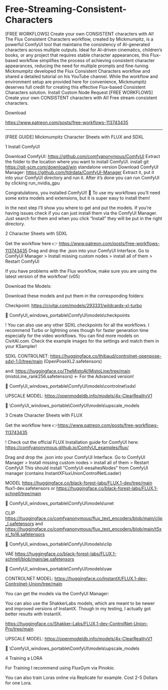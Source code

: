 # Free-Streaming-Consistent-Characters
[FREE WORKFLOWS] Create your own CONSISTENT characters with AI!
The Flux Consistent Characters workflow, created by Mickmumpitz, is a powerful ComfyUI tool that maintains the consistency of AI-generated characters across multiple outputs. Ideal for AI-driven cinematics, children’s books, or any project that requires stable character appearances, this Flux-based workflow simplifies the process of achieving consistent character appearances, reducing the need for multiple prompts and fine-tuning. 
Mickmumpitz developed the Flux Consistent Characters workflow and shared a detailed tutorial on his YouTube channel. While the workflow and environment setup are provided here for convenience, Mickmumpitz deserves full credit for creating this effective Flux-based Consistent Characters solution. Install Custom Node Request [FREE WORKFLOWS] Create your own CONSISTENT characters with AI! Free stream consistent characters. 

Download

https://www.patreon.com/posts/free-workflows-113743435

----------------------------------------------------------------------------------------------------------------------------------
[FREE GUIDE] Mickmumpitz Character Sheets with FLUX and SDXL

1 Install ComfyUI

Download ComfyUI: https://github.com/comfyanonymous/ComfyUI
Extract the folder to the location where you want to install ComfyUI.
install git https://git-scm.com/download/win
standalone version
Download ComfyUI Manager: https://github.com/ltdrdata/ComfyUI-Manager
Extract it, put it into your ComfyUI directory and run it.
After it’s done you can run ComfyUI by clicking run_nvidia_gpu

Congratulations, you installed ComfyUI! 🥳 To use my workflows you’ll need some extra models and extensions, but it is super easy to install them!

In the next step I’ll show you where to get and put the models. If you’re having issues check if you can just install them via the ComfyUI Manager. Just search for them and when you click “Install” they will be put in the right directory. 

2 Character Sheets with SDXL

Get the workflow here 👉 https://www.patreon.com/posts/free-workflows-113743435
Drag and drop the .json into your ComfyUI Interface.
Go to ComfyUI Manager > Install missing custom nodes > install all of them > Restart ComfyUI

If you have problems with the Flux workflow, make sure you are using the latest version of the workflow! (v05)

Download the Models:

Download these models and put them in the corresponding folders:

Checkpoint: https://civitai.com/models/293331/wildcardx-xl-turbo

📁 ComfyUI_windows_portable\ComfyUI\models\checkpoints

!
You can also use any other SDXL checkpoints for all the workflows. I recommend Turbo or lightning ones though for faster generation time especially for the video workflows. You can find more models on CivitAI.com. Check the example images for the settings and match them in your KSampler!



SDXL CONTROLNET: https://huggingface.co/thibaud/controlnet-openpose-sdxl-1.0/tree/main
(OpenPoseXL2.safetensors)

and: https://huggingface.co/TheMistoAI/MistoLine/tree/main
(mistoLine_rank256.safetensors) <- For the Advanced version! 

📁 ComfyUI_windows_portable\ComfyUI\models\controlnet\sdxl 

UPSCALE MODEL: https://openmodeldb.info/models/4x-ClearRealityV1

📁 \ComfyUI_windows_portable\ComfyUI\models\upscale_models

3 Create Character Sheets with FLUX 

Get the workflow here 👉https://www.patreon.com/posts/free-workflows-113743435

!
Check out the official FLUX Installation guide for ComfyUI here: 
https://comfyanonymous.github.io/ComfyUI_examples/flux/


Drag and drop the .json into your ComfyUI Interface.
Go to ComfyUI Manager > Install missing custom nodes > install all of them > Restart ComfyUI
This should install “ComfyUI-eesahesNodes” from ComfyUI manager (contains InstantXFluxUnionControlNetLoader)

MODEL https://huggingface.co/black-forest-labs/FLUX.1-dev/tree/main
flux1-dev.safetensors or https://huggingface.co/black-forest-labs/FLUX.1-schnell/tree/main

📁 ComfyUI_windows_portable\ComfyUI\models\unet

CLIP  https://huggingface.co/comfyanonymous/flux_text_encoders/blob/main/clip_l.safetensors
and
https://huggingface.co/comfyanonymous/flux_text_encoders/blob/main/t5xxl_fp16.safetensors

📁 ComfyUI_windows_portable\ComfyUI\models\clip

VAE https://huggingface.co/black-forest-labs/FLUX.1-schnell/blob/main/ae.safetensors

📁 ComfyUI_windows_portable\ComfyUI\models\vae

CONTROLNET MODEL: https://huggingface.co/InstantX/FLUX.1-dev-Controlnet-Union/tree/main 

You can get the models via the ComfyUI Manager:


You can also use the ShakkerLabs models, which are meant to be newer and improved versions of InstantX. Though in my testing, I actually got better results with InstantX.

https://huggingface.co/Shakker-Labs/FLUX.1-dev-ControlNet-Union-Pro/tree/main

UPSCALE MODEL: https://openmodeldb.info/models/4x-ClearRealityV1

📁 \ComfyUI_windows_portable\ComfyUI\models\upscale_models

4 Training a LORA

For Training I recommend using FluxGym via Pinokio. 

You can also train Loras online via Replicate for example. Cost 2-5 Dollars for one Lora.
